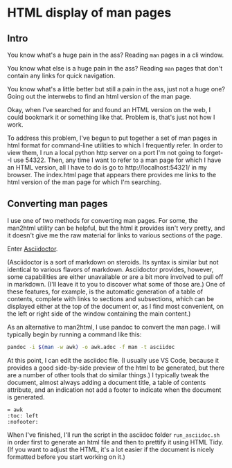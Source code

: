 # HTML display of man pages

## Intro

You know what's a huge pain in the ass? Reading `man` pages in a cli window. 

You know what else is a huge pain in the ass? Reading `man` pages that don't
contain any links for quick navigation. 

You know what's a little better but still a pain in the ass, just not a huge
one? Going out the interwebs to find an html version of the man page.

Okay, when I've searched for and found an HTML version on the web, I could
bookmark it or something like that. Problem is, that's just not how I work.

To address this problem, I've begun to put together a set of man pages in html
format for command-line utilities to which I frequently refer. In order to view
them, I run a local python http server on a port I'm not going to forget--I use
54322. Then, any time I want to refer to a man page for which I have an HTML
version, all I have to do is go to http://localhost:54321/ in my browser. The
index.html page that appears there provides me links to the html version of the
man page for which I'm searching.

## Converting man pages

I use one of two methods for converting man pages. For some, the man2html
utility can be helpful, but the html it provides isn't very pretty, and it
doesn't give me the raw material for links to various sections of the page.

Enter [Asciidoctor](https://asciidoctor.org).

(Asciidoctor is a sort of markdown on steroids. Its syntax is similar but not
identical to various flavors of markdown. Asciidoctor provides, however, some
capabilities are either unavailable or are a bit more involved to pull off in
markdown. (I'll leave it to you to discover what some of those are.) One of
these features, for example, is the automatic generation of a table of contents,
complete with links to sections and subsections, which can be displayed either
at the top of the document or, as I find most convenient, on the left or right
side of the window containing the main content.)

As an alternative to man2html, I use pandoc to convert the man page. I will
typically begin by running a command like this:

```bash
pandoc -i $(man -w awk) -o awk.adoc -f man -t asciidoc
```

At this point, I can edit the asciidoc file. (I usually use VS Code, because it
provides a good side-by-side preview of the html to be generated, but there are
a number of other tools that do similar things.) I typically tweak the document,
almost always adding a document title, a table of contents attribute, and an
indication not add a footer to indicate when the document is generated.

```asciidoc
= awk
:toc: left
:nofooter:
``` 

When I've finished, I'll run the script in the asciidoc folder `run_asciidoc.sh`
in order first to generate an html file and then to prettify it using HTML Tidy.
(If you want to adjust the HTML, it's a lot easier if the document is nicely
formatted before you start working on it.)
